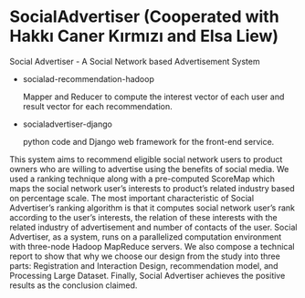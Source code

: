 SocialAdvertiser (Cooperated with Hakkı Caner Kırmızı and Elsa Liew)
================

Social Advertiser - A Social Network based Advertisement System

- socialad-recommendation-hadoop
   
   Mapper and Reducer to compute the interest vector of each user and result vector for each recommendation.

- socialadvertiser-django
   
   python code and Django web framework for the front-end service.


This system aims to recommend eligible social network users to product owners who are willing to advertise using the benefits of social media. We used a ranking technique along with a pre-computed ScoreMap which maps the social network user’s interests to product’s related industry based on percentage scale. The most important characteristic of Social Advertiser’s ranking algorithm is that it computes social network user’s rank according to the user’s interests, the relation of these interests with the related industry of advertisement and number of contacts of the user. Social Advertiser, as a system, runs on a parallelized computation environment with three-node Hadoop MapReduce servers. We also compose a technical report to show that why we choose our design from the study into three parts: Registration and Interaction Design, recommendation model, and Processing Large Dataset. Finally, Social Advertiser achieves the positive results as the conclusion claimed.
